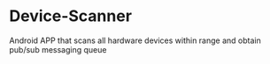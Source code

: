 # Device-Scanner
Android APP that scans all hardware devices within range and obtain pub/sub messaging queue

